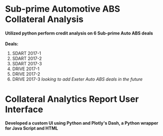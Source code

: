# Sub-prime Automotive ABS Collateral Analysis
#### Utilized python perform credit analysis on 6 Sub-prime Auto ABS deals
**Deals:** 
1. SDART 2017-1
2. SDART 2017-2
3. SDART 2017-3
4. DRIVE 2017-1
5. DRIVE 2017-2
6. DRIVE 2017-3
*looking to add Exeter Auto ABS deals in the future*

# Collateral Analytics Report User Interface 
#### Developed a custom UI using Python and Plotly's Dash, a Python wrapper for Java Script and HTML
